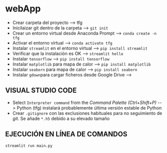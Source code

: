 # webApp
- Crear carpeta del proyecto --> tfg
- Inicilaizar git dentro de la carpeta --> `git init`
- Crear un entorno virtual desde Anaconda Prompt --> `conda create -n tfg`
- Activar el entorno virtual --> `conda activate tfg`
- Instalar `streamlit` en el entorno virtual --> `pip install streamlit`
- Verificar que la instalación es OK --> `streamlit hello`
- Instalar `tensorflow` --> `pip install tensorflow`
- Instalar `matplotlib` para mapa de calor --> `pip install matplotlib`
- Instalar `seaborn` para mapa de calor --> `pip install seaborn`
- Instalar `gdown`para cargar ficheros desde Google Drive --> 

## VISUAL STUDIO CODE
- Select `Interpreter command` from the _Command Palette (Ctrl+Shift+P)_ --> Python (tfg) instalará probablemente última versión estable de Python
- Crear `.gitignore` con las exclusiones habituales para no seguimiento de _git_. Se añade `*.h5` debido a su elevado tamaño

## EJECUCIÓN EN LÍNEA DE COMANDOS
`streamlit run main.py`
